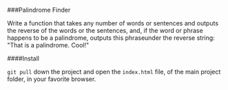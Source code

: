 ###Palindrome Finder


Write a function that takes any number of words or sentences and outputs the reverse of the words or the sentences, 
and, if the word or phrase happens to be a palindrome, outputs this phraseunder the reverse string: "That is a palindrome. Cool!"

####Install

`git pull` down the project and open the `index.html` file, of the main project folder, in your favorite browser.